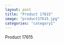 ```yaml
---
layout: post
title: "Product 17615"
image: "product17615.jpg"
categories: "category1"
---
```

Product 17615
